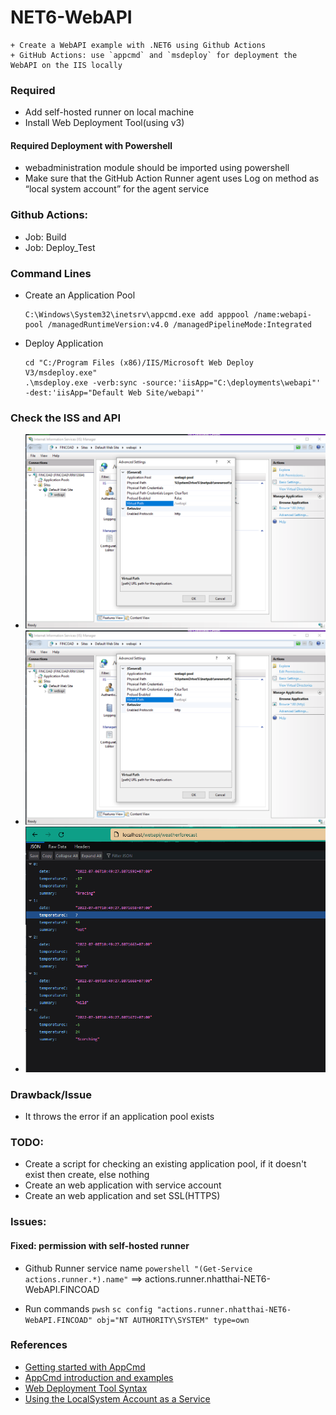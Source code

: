 # NET6-WebAPI
    + Create a WebAPI example with .NET6 using Github Actions
    + GitHub Actions: use `appcmd` and `msdeploy` for deployment the WebAPI on the IIS locally

### Required
+ Add self-hosted runner on local machine
+ Install Web Deployment Tool(using v3)

#### Required Deployment with Powershell
+ webadministration module should be imported using powershell
+ Make sure that the GitHub Action Runner agent uses Log on method as “local system account” for the agent service


### Github Actions:
+ Job: Build
+ Job: Deploy_Test

### Command Lines
+ Create an Application Pool
    ```
    C:\Windows\System32\inetsrv\appcmd.exe add apppool /name:webapi-pool /managedRuntimeVersion:v4.0 /managedPipelineMode:Integrated
    ```

+ Deploy Application
    ```
    cd "C:/Program Files (x86)/IIS/Microsoft Web Deploy V3/msdeploy.exe"
    .\msdeploy.exe -verb:sync -source:'iisApp="C:\deployments\webapi"' -dest:'iisApp="Default Web Site/webapi"'
    ```

### Check the ISS and API
+ ![IIS on WebApp](./Images/iis-app-pool.png)
+ ![Application Pool](./Images/iis-app-pool.png)
+ ![WeatherForecast API](./Images/weatherforecast-api.png)

### Drawback/Issue
+ It throws the error if an application pool exists

### TODO:
+ Create a script for checking an existing application pool, if it doesn't exist then create, else nothing
+ Create an web application with service account
+ Create an web application and set SSL(HTTPS)

### Issues:
#### Fixed: permission with self-hosted runner

+ Github Runner service name
`powershell "(Get-Service actions.runner.*).name"`
==> actions.runner.nhatthai-NET6-WebAPI.FINCOAD

+ Run commands
`pwsh`
`sc config "actions.runner.nhatthai-NET6-WebAPI.FINCOAD" obj="NT AUTHORITY\SYSTEM" type=own`

### References
+ [Getting started with AppCmd](https://docs.microsoft.com/en-us/iis/get-started/getting-started-with-iis/getting-started-with-appcmdexe)
+ [AppCmd introduction and examples](https://www.saotn.org/appcmd-introduction-examples/)
+ [Web Deployment Tool Syntax](https://docs.microsoft.com/en-us/previous-versions/windows/it-pro/windows-server-2008-r2-and-2008/dd569106(v=ws.10))
+ [Using the LocalSystem Account as a Service](https://docs.microsoft.com/en-us/windows/win32/ad/the-localsystem-account)
